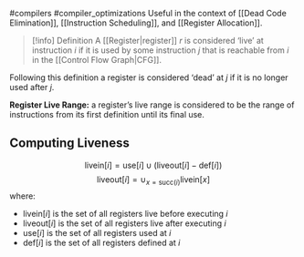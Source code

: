 #compilers #compiler_optimizations 
Useful in the context of [[Dead Code Elimination]], [[Instruction Scheduling]], and [[Register Allocation]]. 

>[!info] Definition
>A [[Register|register]] $r$ is considered ‘live’ at instruction $i$ if it is used by some instruction $j$ that is reachable from $i$ in the [[Control Flow Graph|CFG]].

Following this definition a register is considered ‘dead’ at $j$ if it is no longer used after $j$.

**Register Live Range:** a register’s live range is considered to be the range of instructions from its first definition until its final use.

## Computing Liveness
$$\text{livein}[i]=\text{use}[i]\cup (\text{liveout}[i]-\text{def}[i])$$
$$\text{liveout}[i]=\cup_{x=\text{succ}(i)}\text{livein}[x]$$
where:
- $\text{livein}[i]$ is the set of all registers live before executing $i$
- $\text{liveout}[i]$ is the set of all registers live after executing $i$
- $\text{use}[i]$ is the set of all registers used at $i$
- $\text{def}[i]$ is the set of all registers defined at $i$